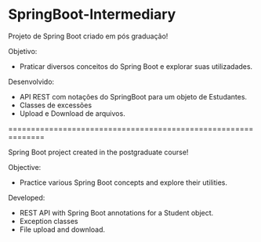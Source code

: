# SpringBoot-Intermediary
Projeto de Spring Boot criado em pós graduação!

Objetivo:
- Praticar diversos conceitos do Spring Boot e explorar suas utilizadades.

Desenvolvido:
- API REST com notações do SpringBoot para um objeto de Estudantes.
- Classes de excessões
- Upload e Download de arquivos.

==============================================================

Spring Boot project created in the postgraduate course!

Objective:
- Practice various Spring Boot concepts and explore their utilities.

Developed:
- REST API with Spring Boot annotations for a Student object.
- Exception classes
- File upload and download.
